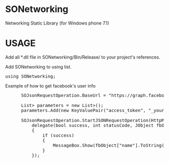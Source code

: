 SONetworking
============

Networking Static Library  (for Windows phone 7.1)

USAGE
=====

Add all *.dll file in SONetworking/Bin/Release/ to your project's references. 

Add SONetworking to using list.

<pre>
using SONetworking;
</pre>

Example of how to get facebook's user info
<pre>
      SOJsonRequestOperation.BaseUrl = "https://graph.facebook.com/";

      List<KeyValuePair<string,string>> parameters = new List<KeyValuePair<string, string>>();
      parameters.Add(new KeyValuePair<string, string>("access_token", "_your_fb_access_token_"));

      SOJsonRequestOperation.StartJSONRequestOperation(HttpMethod.Get, "me",parameters,
          delegate(bool success, int statusCode, JObject fbObject)
          {
              if (success)
              {
                  MessageBox.Show(fbObject["name"].ToString());
              }
          });
</pre>

